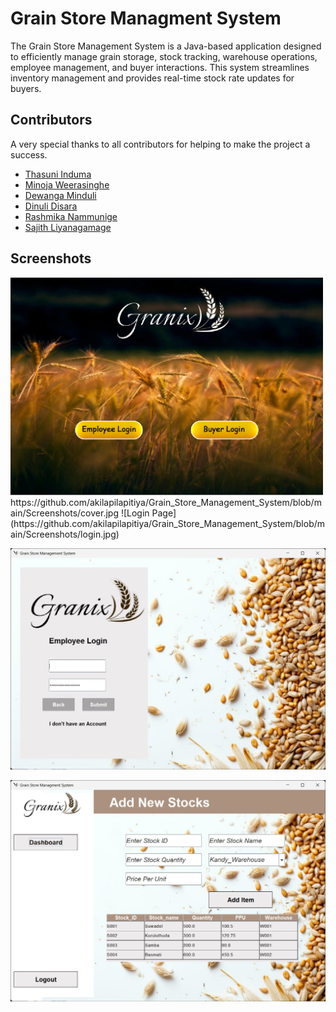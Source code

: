 
# Grain Store Managment System

The Grain Store Management System is a Java-based application designed to efficiently manage grain storage, stock tracking, warehouse operations, employee management, and buyer interactions. This system streamlines inventory management and provides real-time stock rate updates for buyers.


## Contributors
A very special thanks to all contributors for helping to make the project a success.

- [Thasuni Induma](https://github.com/ThasuniInduma)
- [Minoja Weerasinghe](https://github.com/minoweerasinghe)
- [Dewanga Minduli](https://github.com/DewangaMinduli)
- [Dinuli Disara](https://github.com/Dinuli-Disara)
- [Rashmika Nammunige](https://github.com/Rasmika23)
- [Sajith Liyanagamage](https://github.com/demw7i)


## Screenshots
<img src="https://github.com/akilapilapitiya/Grain_Store_Management_System/blob/main/Screenshots/cover.jpg" alt="Screenshot" width="500">
https://github.com/akilapilapitiya/Grain_Store_Management_System/blob/main/Screenshots/cover.jpg
![Login Page](https://github.com/akilapilapitiya/Grain_Store_Management_System/blob/main/Screenshots/login.jpg)

![Login Page](https://github.com/akilapilapitiya/Grain_Store_Management_System/blob/main/Screenshots/login.jpg)

![Interface](https://github.com/akilapilapitiya/Grain_Store_Management_System/blob/main/Screenshots/addNewStocks.jpg)

